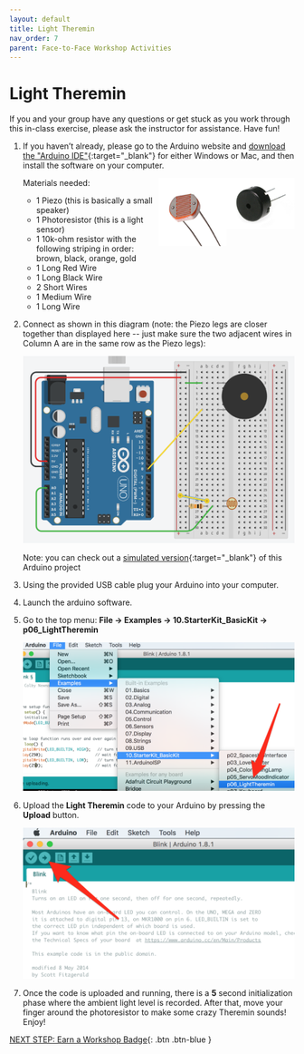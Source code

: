 ```yaml
---
layout: default
title: Light Theremin
nav_order: 7
parent: Face-to-Face Workshop Activities
---
```


# Light Theremin

If you and your group have any questions or get stuck as you work through this in-class exercise, please ask the instructor for assistance.  Have fun!

1.  If you haven’t already, please go to the Arduino website and [download the "Arduino IDE"](https://www.arduino.cc/en/Main/Software){:target="_blank"} for either Windows or Mac, and then install the software on your computer.

    Materials needed:
    <img src="..\images\in-person_workshops\light_theremin\piezo.png" alt="piezo" style="float:right;width:120px;">
    <img src="..\images\in-person_workshops\light_theremin\photores.png" alt="photoresistor" style="float:right;width:120px;">
    - 1 Piezo (this is basically a small speaker)
    - 1 Photoresistor (this is a light sensor)
    - 1 10k-ohm resistor with the following striping in order: brown, black, orange, gold
    - 1 Long Red Wire
    - 1 Long Black Wire
    - 2 Short Wires
    - 1 Medium Wire
    - 1 Long Wire

2.  Connect as shown in this diagram (note: the Piezo legs are closer together than displayed here -- just make sure the two adjacent wires in Column A are in the same row as the Piezo legs):

    <img src="..\images\in-person_workshops\light_theremin\breadboard_schematic.png" alt="breadboard" style="width:480px;">

    Note: you can check out a [simulated version](https://goo.gl/Tq5TpD){:target="_blank"} of this Arduino project

3.  Using the provided USB cable plug your Arduino into your computer.

4.  Launch the arduino software.

5.  Go to the top menu: **File -> Examples -> 10.StarterKit_BasicKit -> p06_LightTheremin**

    <img src="..\images\in-person_workshops\light_theremin\menus.png" alt="menu navigation" style="width:480px;">

6.  Upload the **Light Theremin** code to your Arduino by pressing the **Upload** button.

    <img src="..\images\in-person_workshops\light_theremin\upload.png" alt="upload" style="width:480px;">

7.  Once the code is uploaded and running, there is a **5** second initialization phase where the ambient light level is recorded. After that, move your finger around the photoresistor to make some crazy Theremin sounds!  Enjoy!

[NEXT STEP: Earn a Workshop Badge](../informal-credentials.html){: .btn .btn-blue }
